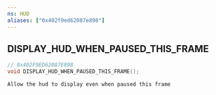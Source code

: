 ```yaml
---
ns: HUD
aliases: ["0x402f9ed62087e898"]
---
```

## DISPLAY_HUD_WHEN_PAUSED_THIS_FRAME

```c
// 0x402F9ED62087E898
void DISPLAY_HUD_WHEN_PAUSED_THIS_FRAME();
```

```
Allow the hud to display even when paused this frame
```
